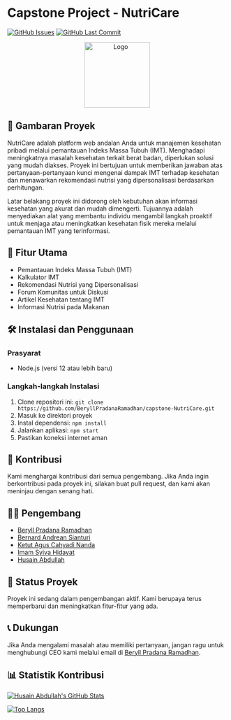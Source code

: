 # Capstone Project - NutriCare

[![GitHub Issues](https://img.shields.io/github/issues/BeryllPradanaRamadhan/capstone-NutriCare.svg)](https://github.com/BeryllPradanaRamadhan/capstone-NutriCare/issues)
[![GitHub Last Commit](https://img.shields.io/github/last-commit/BeryllPradanaRamadhan/capstone-NutriCare.svg)](https://github.com/BeryllPradanaRamadhan/capstone-NutriCare/commits)

<p align="center">
  <img src="src/public/scale_icon.png" alt="Logo" width="150px">
</p>

## 🌱 Gambaran Proyek

NutriCare adalah platform web andalan Anda untuk manajemen kesehatan pribadi melalui pemantauan Indeks Massa Tubuh (IMT). Menghadapi meningkatnya masalah kesehatan terkait berat badan, diperlukan solusi yang mudah diakses. Proyek ini bertujuan untuk memberikan jawaban atas pertanyaan-pertanyaan kunci mengenai dampak IMT terhadap kesehatan dan menawarkan rekomendasi nutrisi yang dipersonalisasi berdasarkan perhitungan.

Latar belakang proyek ini didorong oleh kebutuhan akan informasi kesehatan yang akurat dan mudah dimengerti. Tujuannya adalah menyediakan alat yang membantu individu mengambil langkah proaktif untuk menjaga atau meningkatkan kesehatan fisik mereka melalui pemantauan IMT yang terinformasi.

## 🚀 Fitur Utama

- Pemantauan Indeks Massa Tubuh (IMT)
- Kalkulator IMT
- Rekomendasi Nutrisi yang Dipersonalisasi
- Forum Komunitas untuk Diskusi
- Artikel Kesehatan tentang IMT
- Informasi Nutrisi pada Makanan

## 🛠️ Instalasi dan Penggunaan

### Prasyarat

- Node.js (versi 12 atau lebih baru)

### Langkah-langkah Instalasi

1. Clone repositori ini: `git clone https://github.com/BeryllPradanaRamadhan/capstone-NutriCare.git`
2. Masuk ke direktori proyek
3. Instal dependensi: `npm install`
4. Jalankan aplikasi: `npm start`
5. Pastikan koneksi internet aman

## 🤝 Kontribusi

Kami menghargai kontribusi dari semua pengembang. Jika Anda ingin berkontribusi pada proyek ini, silakan buat pull request, dan kami akan meninjau dengan senang hati.

## 👨‍💻 Pengembang

- [Beryll Pradana Ramadhan](https://github.com/BeryllPradanaRamadhan)
- [Bernard Andrean Sianturi](https://github.com/bersianturi)
- [Ketut Agus Cahyadi Nanda](https://github.com/Gusnand)
- [Imam Syiva Hidayat](https://github.com/imsyh)
- [Husain Abdullah](https://github.com/HyuZhen13)

## 🚧 Status Proyek

Proyek ini sedang dalam pengembangan aktif. Kami berupaya terus memperbarui dan meningkatkan fitur-fitur yang ada.

## 📞 Dukungan

Jika Anda mengalami masalah atau memiliki pertanyaan, jangan ragu untuk menghubungi CEO kami melalui email di [Beryll Pradana Ramadhan](https://www.linkedin.com/in/beryll-pradana-ramadhan-58044a212/).

## 📊 Statistik Kontribusi
<!-- Your stats -->
[![Husain Abdullah's GitHub Stats](https://github-readme-stats.vercel.app/api?username=HyuZhen13&show_icons=true&hide_title=true&hide_border=true&count_private=true&include_all_commits=true&theme=radical)](https://github.com/HyuZhen13)

<!-- Top Languages -->
[![Top Langs](https://github-readme-stats.vercel.app/api/top-langs/?username=HyuZhen13&layout=compact&hide_title=true&hide_border=true&theme=radical)](https://github.com/HyuZhen13)
